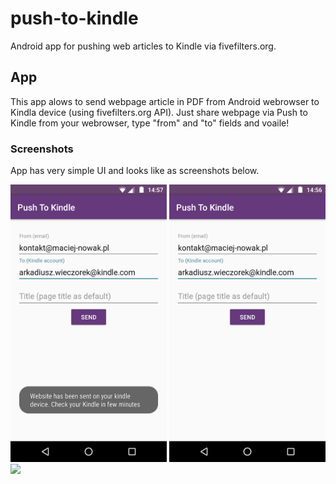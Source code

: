 # push-to-kindle
Android app for pushing web articles to Kindle via fivefilters.org.

## App
This app alows to send webpage article in PDF from Android webrowser to Kindla device (using fivefilters.org API). Just share webpage via Push to Kindle from your webrowser, type "from" and "to" fields and voaile!

### Screenshots
App has very simple UI and looks like as screenshots below.

<img src="screenshots/kindle_1.png" width="250"> <img src="screenshots/kindle_2.png" width="250"> <img src="screenshots/kindle_3png" width="250">
